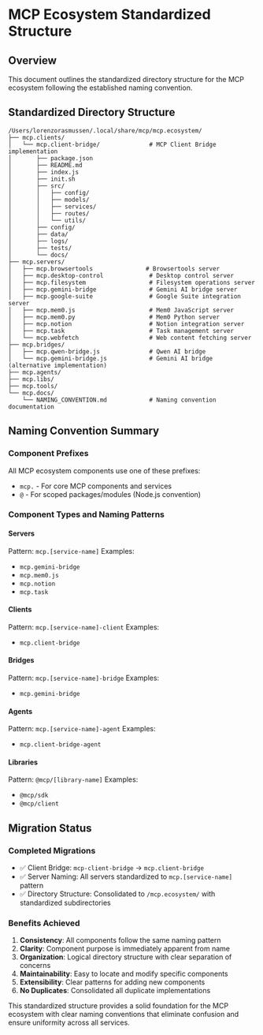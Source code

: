 # MCP Ecosystem Standardized Structure

## Overview
This document outlines the standardized directory structure for the MCP ecosystem following the established naming convention.

## Standardized Directory Structure

```
/Users/lorenzorasmussen/.local/share/mcp/mcp.ecosystem/
├── mcp.clients/
│   └── mcp.client-bridge/              # MCP Client Bridge implementation
│       ├── package.json
│       ├── README.md
│       ├── index.js
│       ├── init.sh
│       ├── src/
│       │   ├── config/
│       │   ├── models/
│       │   ├── services/
│       │   ├── routes/
│       │   └── utils/
│       ├── config/
│       ├── data/
│       ├── logs/
│       ├── tests/
│       └── docs/
├── mcp.servers/
│   ├── mcp.browsertools               # Browsertools server
│   ├── mcp.desktop-control             # Desktop control server
│   ├── mcp.filesystem                  # Filesystem operations server
│   ├── mcp.gemini-bridge               # Gemini AI bridge server
│   ├── mcp.google-suite                # Google Suite integration server
│   ├── mcp.mem0.js                     # Mem0 JavaScript server
│   ├── mcp.mem0.py                     # Mem0 Python server
│   ├── mcp.notion                      # Notion integration server
│   ├── mcp.task                        # Task management server
│   └── mcp.webfetch                    # Web content fetching server
├── mcp.bridges/
│   ├── mcp.qwen-bridge.js              # Qwen AI bridge
│   └── mcp.gemini-bridge.js            # Gemini AI bridge (alternative implementation)
├── mcp.agents/
├── mcp.libs/
├── mcp.tools/
└── mcp.docs/
    └── NAMING_CONVENTION.md            # Naming convention documentation
```

## Naming Convention Summary

### Component Prefixes
All MCP ecosystem components use one of these prefixes:
- `mcp.` - For core MCP components and services
- `@` - For scoped packages/modules (Node.js convention)

### Component Types and Naming Patterns

#### Servers
Pattern: `mcp.[service-name]`
Examples:
- `mcp.gemini-bridge`
- `mcp.mem0.js`
- `mcp.notion`
- `mcp.task`

#### Clients
Pattern: `mcp.[service-name]-client`
Examples:
- `mcp.client-bridge`

#### Bridges
Pattern: `mcp.[service-name]-bridge`
Examples:
- `mcp.gemini-bridge`

#### Agents
Pattern: `mcp.[service-name]-agent`
Examples:
- `mcp.client-bridge-agent`

#### Libraries
Pattern: `@mcp/[library-name]`
Examples:
- `@mcp/sdk`
- `@mcp/client`

## Migration Status

### Completed Migrations
- ✅ Client Bridge: `mcp-client-bridge` → `mcp.client-bridge`
- ✅ Server Naming: All servers standardized to `mcp.[service-name]` pattern
- ✅ Directory Structure: Consolidated to `/mcp.ecosystem/` with standardized subdirectories

### Benefits Achieved
1. **Consistency**: All components follow the same naming pattern
2. **Clarity**: Component purpose is immediately apparent from name
3. **Organization**: Logical directory structure with clear separation of concerns
4. **Maintainability**: Easy to locate and modify specific components
5. **Extensibility**: Clear patterns for adding new components
6. **No Duplicates**: Consolidated all duplicate implementations

This standardized structure provides a solid foundation for the MCP ecosystem with clear naming conventions that eliminate confusion and ensure uniformity across all services.